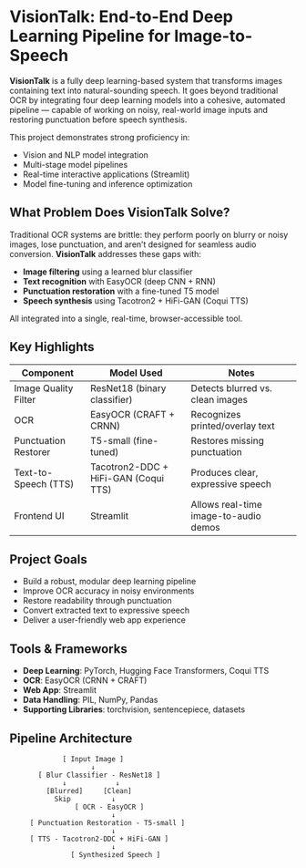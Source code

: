 # VisionTalk: End-to-End Deep Learning Pipeline for Image-to-Speech

**VisionTalk** is a fully deep learning-based system that transforms images containing text into natural-sounding speech. It goes beyond traditional OCR by integrating four deep learning models into a cohesive, automated pipeline — capable of working on noisy, real-world image inputs and restoring punctuation before speech synthesis.

This project demonstrates strong proficiency in:
- Vision and NLP model integration
- Multi-stage model pipelines
- Real-time interactive applications (Streamlit)
- Model fine-tuning and inference optimization



##  What Problem Does VisionTalk Solve?

Traditional OCR systems are brittle: they perform poorly on blurry or noisy images, lose punctuation, and aren’t designed for seamless audio conversion. **VisionTalk** addresses these gaps with:

- **Image filtering** using a learned blur classifier
- **Text recognition** with EasyOCR (deep CNN + RNN)
- **Punctuation restoration** with a fine-tuned T5 model
- **Speech synthesis** using Tacotron2 + HiFi-GAN (Coqui TTS)

All integrated into a single, real-time, browser-accessible tool.



##  Key Highlights

| Component               | Model Used                         | Notes |
|------------------------|------------------------------------|-------|
| Image Quality Filter   | ResNet18 (binary classifier)       | Detects blurred vs. clean images |
| OCR                    | EasyOCR (CRAFT + CRNN)             | Recognizes printed/overlay text |
| Punctuation Restorer   | T5-small (fine-tuned)              | Restores missing punctuation |
| Text-to-Speech (TTS)   | Tacotron2-DDC + HiFi-GAN (Coqui TTS) | Produces clear, expressive speech |
| Frontend UI            | Streamlit                          | Allows real-time image-to-audio demos |



##  Project Goals

- Build a robust, modular deep learning pipeline
- Improve OCR accuracy in noisy environments
- Restore readability through punctuation
- Convert extracted text to expressive speech
- Deliver a user-friendly web app experience



##  Tools & Frameworks

- **Deep Learning**: PyTorch, Hugging Face Transformers, Coqui TTS
- **OCR**: EasyOCR (CRNN + CRAFT)
- **Web App**: Streamlit
- **Data Handling**: PIL, NumPy, Pandas
- **Supporting Libraries**: torchvision, sentencepiece, datasets



## Pipeline Architecture

```text
             [ Input Image ]
                    ↓
       [ Blur Classifier - ResNet18 ]
             ↓            ↓
         [Blurred]     [Clean]
           Skip          ↓
                [ OCR - EasyOCR ]
                         ↓
     [ Punctuation Restoration - T5-small ]
                         ↓
     [ TTS - Tacotron2-DDC + HiFi-GAN ]
                         ↓
               [ Synthesized Speech ]
```
